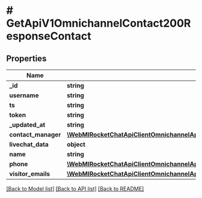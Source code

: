 # # GetApiV1OmnichannelContact200ResponseContact

## Properties

Name | Type | Description | Notes
------------ | ------------- | ------------- | -------------
**_id** | **string** |  | [optional]
**username** | **string** |  | [optional]
**ts** | **string** |  | [optional]
**token** | **string** |  | [optional]
**_updated_at** | **string** |  | [optional]
**contact_manager** | [**\WebMIRocketChatApiClientOmnichannelApi\Model\GetApiV1OmnichannelContact200ResponseContactContactManager**](GetApiV1OmnichannelContact200ResponseContactContactManager.md) |  | [optional]
**livechat_data** | **object** |  | [optional]
**name** | **string** |  | [optional]
**phone** | [**\WebMIRocketChatApiClientOmnichannelApi\Model\GetApiV1OmnichannelContact200ResponseContactPhoneInner[]**](GetApiV1OmnichannelContact200ResponseContactPhoneInner.md) |  | [optional]
**visitor_emails** | [**\WebMIRocketChatApiClientOmnichannelApi\Model\GetApiV1OmnichannelContact200ResponseContactVisitorEmailsInner[]**](GetApiV1OmnichannelContact200ResponseContactVisitorEmailsInner.md) |  | [optional]

[[Back to Model list]](../../README.md#models) [[Back to API list]](../../README.md#endpoints) [[Back to README]](../../README.md)
